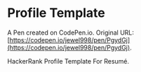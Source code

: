 # Profile Template

A Pen created on CodePen.io. Original URL: [https://codepen.io/jewel998/pen/PgydGj](https://codepen.io/jewel998/pen/PgydGj).

HackerRank Profile Template For Resumé.